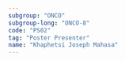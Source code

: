 ```yaml
---
subgroup: "ONCO"
subgroup-long: "ONCO-8"
code: "PS02"
tag: "Poster Presenter"
name: "Khaphetsi Joseph Mahasa"
---
```

